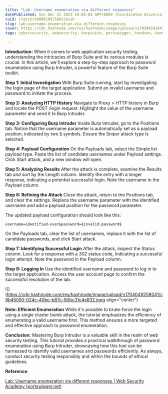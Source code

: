 ```yaml
---
title: "Lab: Username enumeration via different responses"
datePublished: Sun Dec 31 2023 19:05:02 GMT+0000 (Coordinated Universal Time)
cuid: clqtv2r2m000109l58k52acsh
slug: lab-username-enumeration-via-different-responses
cover: https://cdn.hashnode.com/res/hashnode/image/upload/v1703965918417/39eff27f-9c62-4313-85f7-059bfc122cbd.png
tags: cybersecurity, websecurity, burpsuite, portswigger, handson, hands-on-labs

---
```


**Introduction:** When it comes to web application security testing, understanding the intricacies of Burp Suite and its various modules is crucial. In this article, we'll explore a step-by-step approach to password enumeration using Burp Intruder, a powerful feature of the Burp Suite toolkit.

**Step 1: Initial Investigation** With Burp Suite running, start by investigating the login page of the target application. Submit an invalid username and password to initiate the process.

**Step 2: Analyzing HTTP History** Navigate to Proxy &gt; HTTP history in Burp and locate the POST /login request. Highlight the value of the username parameter and send it to Burp Intruder.

**Step 3: Configuring Burp Intruder** Inside Burp Intruder, go to the Positions tab. Notice that the username parameter is automatically set as a payload position, indicated by two § symbols. Ensure the Sniper attack type is selected.

**Step 4: Payload Configuration** On the Payloads tab, select the Simple list payload type. Paste the list of candidate usernames under Payload settings. Click Start attack, and a new window will open.

**Step 5: Analyzing Results** After the attack is complete, examine the Results tab and sort by the Length column. Identify the entry with a longer response, indicating a potential successful login. Note the username in the Payload column.

**Step 6: Refining the Attack** Close the attack, return to the Positions tab, and clear the settings. Replace the username parameter with the identified username and add a payload position for the password parameter.

The updated payload configuration should look like this:

```plaintext
username=identified-user&password=§invalid-password§
```

On the Payloads tab, clear the list of usernames, replace it with the list of candidate passwords, and click Start attack.

**Step 7: Identifying Successful Login** After the attack, inspect the Status column. Look for a response with a 302 status code, indicating a successful login attempt. Note the password in the Payload column.

**Step 8: Logging In** Use the identified username and password to log in to the target application. Access the user account page to confirm the successful resolution of the lab.

![](https://cdn.hashnode.com/res/hashnode/image/upload/v1704049208041/c9b45050-024c-40bc-b87c-90bc31c4e832.jpeg align="center")

**Note: Efficient Enumeration** While it's possible to brute-force the login using a single cluster bomb attack, the tutorial emphasizes the efficiency of enumerating a valid username first. This method ensures a more targeted and effective approach to password enumeration.

**Conclusion:** Mastering Burp Intruder is a valuable skill in the realm of web security testing. This tutorial provides a practical walkthrough of password enumeration using Burp Intruder, showcasing how this tool can be harnessed to identify valid usernames and passwords efficiently. As always, conduct security testing responsibly and within the bounds of ethical guidelines.

**Reference**:

[Lab: Username enumeration via different responses | Web Security Academy (portswigger.net)](https://portswigger.net/web-security/authentication/password-based/lab-username-enumeration-via-different-responses)